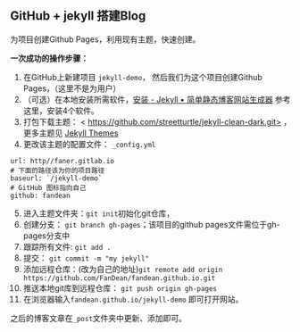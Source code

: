 ## GitHub + jekyll 搭建Blog

为项目创建Github Pages，利用现有主题，快速创建。

**一次成功的操作步骤：**

1. 在GitHub上新建项目 `jekyll-demo`，
然后我们为这个项目创建Github Pages，（这里不是为用户）
2. （可选）在本地安装所需软件，[安装 - Jekyll • 简单静态博客网站生成器](http://jekyllcn.com/docs/installation/ "安装 - Jekyll • 简单静态博客网站生成器")   参考这里，安装4个软件。   
3. 打包下载主题： < https://github.com/streetturtle/jekyll-clean-dark.git> ，更多主题见 [Jekyll Themes](http://jekyllthemes.org/ "Jekyll Themes")
4. 更改该主题的配置文件： `_config.yml`
  ```
  url: http//faner.gitlab.io
  # 下面的路径该为你的项目路径
  baseurl: `/jekyll-demo`
  # GitHub 图标指向自己
  github: fandean
  ```
5. 进入主题文件夹：`git init`初始化git仓库，
6. 创建分支： `git branch gh-pages`；该项目的github pages文件需位于gh-pages分支中  
7. 跟踪所有文件: `git add .`  
8. 提交： `git commit -m "my jekyll"`    
9. 添加远程仓库：(改为自己的地址)`git remote add origin https://github.com/FanDean/fandean.github.io.git`    
10. 推送本地git库到远程仓库： `git push origin gh-pages` 
11. 在浏览器输入`fandean.github.io/jekyll-demo` 即可打开网站。

之后的博客文章在`_post`文件夹中更新、添加即可。



